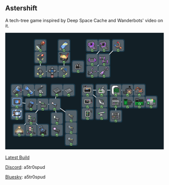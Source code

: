 ## Astershift

A tech-tree game inspired by Deep Space Cache and Wanderbots' video on it.

![Image of v10 Tech Tree](/image.png "Image of the tech tree as of indev build 10.")

[Latest Build](https://github.com/A5TR0spud/asterdrift_redshift/releases/latest)

[Discord](https://discord.gg/StBXkB86aT): a5tr0spud

[Bluesky](a5tr0spud.bsky.social): a5tr0spud
